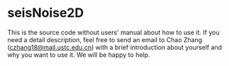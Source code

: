 # seisNoise2D

This is the source code without users' manual about how to use it. If you need a detail description, feel free to send an email to Chao Zhang (czhang18@mail.ustc.edu.cn) with a brief introduction about yourself and why you want to use it. We will be happy to help.













